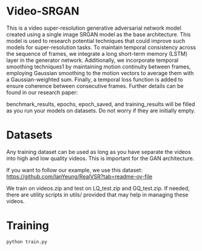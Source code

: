 # Video-SRGAN

This is a video super-resolution generative adversarial network model created using a single image SRGAN model as the base architecture. This model is used to research potential techniques that could improve such models for super-resolution tasks. To maintain temporal consistency across the sequence of frames, we integrate a long short-term memory (LSTM) layer in the generator network.  Additionally, we incorporate
temporal smoothing techniques1 by maintaining motion continuity between frames, employing Gaussian smoothing to the motion vectors to average them with a Gaussian-weighted sum. Finally, a temporal loss function is added to ensure coherence between consecutive frames. Further details can be found in our research paper: <temp no link until approved>

benchmark_results, epochs, epoch_saved, and training_results will be filled as you run your models on datasets. Do not worry if they are initially empty.

# Datasets
Any training dataset can be used as long as you have separate the videos into high and low quality videos. This is important for the GAN architecture. 

If you want to follow our example, we use this dataset: https://github.com/IanYeung/RealVSR?tab=readme-ov-file

We train on videos.zip and test on LQ_test.zip and GQ_test.zip. If needed, there are utility scripts in utils/ provided that may help in managing these videos.
# Training

`python train.py`

